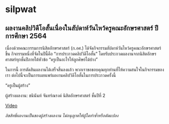 # silpwat

## ผลงานคลิปวิดีโอสั้นเนื่องในสัปดาห์วันไหว้ครูคณะอักษรศาสตร์ ปีการศึกษา 2564

เนื่องด้วยคณะกรรมการนิสิตอักษรศาสตร์ (ก.อศ.) ได้จัดกิจกรรมสัปดาห์วันไหว้ครูคณะอักษรศาสตร์ขึ้น กิจกรรมหนึ่งที่จัดในปีนี้คือ “การประกวดคลิปวิดีโอสั้น” โดยรับประกวดผลงานจากนิสิตอักษรศาสตร์ทุกชั้นปีภายใต้หัวข้อ “ครูเป็นอะไรให้ลูกศิษย์ได้บ้าง”

 

ในการนี้ การตัดสินผลงานได้เสร็จสิ้นลงแล้ว พวกเราขอขอบคุณทุกท่านที่ให้ความสนใจในกิจกรรมของเรา ต่อไปนี้จะเป็นการเผยแพร่ผลงานคลิปวิดีโอสั้นในการประกวดครั้งนี้

 

“ครูเป็นผู้สร้าง”

ผู้สร้างผลงาน: ชนินันท์ จันทร์ณรงค์ นิสิตอักษรศาสตร์ ชั้นปีที่ 2

 
[Video](https://drive.google.com/file/u/0/d/1I9t9aKNtWIsBy1wlJrUJmkLXICknpAGU/view)


 

*ลิขสิทธิ์ผลงานเป็นของผู้สร้างผลงาน ไม่อนุญาตให้ผู้ใดทำซ้ำหรือดัดแปลง*